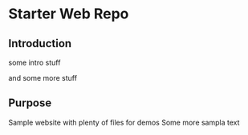 # Starter Web Repo

## Introduction

some intro stuff

and some more stuff


## Purpose

Sample website with plenty of files for demos
Some more sampla text
